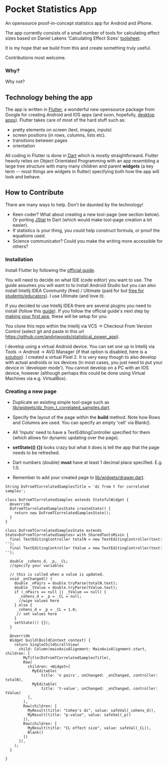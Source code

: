 # Pocket Statistics App

An opensource proof-in-concept statistics app for Android and iPhone.

The app currently consists of a small number of tools for calculating effect sizes based on Daniel Lakens 'Calculating Effect Sizes' [toolsheet](https://osf.io/vbdah/).

It is my hope that we build from this and create something truly useful. 

Contributions most welcome.

### Why?
Why not?

## Technology behing the app
The app is written in [Flutter](https://flutter.io), a wonderful new opensource package from Google for creating Android and IOS apps (and soon, hopefully, [desktop apps](https://github.com/google/flutter-desktop-embedding)). Flutter takes care of most of the hard stuff such as:
* pretty elements on screen (text, images, inputs) 
* screen positions (in rows, columns, lists etc).
* transitions between pages
* orientation   

All coding in Flutter is done in [Dart](https://www.dartlang.org/) which is mostly straightforward. Flutter heavily relies on Object Orientated Programming with an app resembling a large tree structure with many many children and parent **widgets** (a key term -- most things are widgets in flutter) specifying both how the app will look and behave.  

## How to Contribute
There are many ways to help. Don't be daunted by the technology! 
* Keen coder? What about creating a new tool-page (see section below). Or porting [JStat](https://github.com/jstat/jstat) to Dart (which would make tool-page creation a lot easier). 
* If statistics is your thing, you could help construct formula, or proof the equations used.
* Science communicator? Could you make the writing more accessible for others?

### Installation

Install Flutter by following the [official guide](https://flutter.io/docs/get-started/install). 

You will need to decide on what IDE (code editor) you want to use. The guide assumes you will want to to install  Android Studio but you can also install Intellij IDEA Community (free) / Ultimate (paid for but [free for students/educators](https://www.jetbrains.com/student/)). I use Ultimate (and love it). 

If you decided to use Intellij IDEA there are several plugins you need to install (follow this [guide](https://stackoverflow.com/questions/50485795/how-to-install-flutter-and-dart-in-android-studio-and-inttellij)). If you follow the official guide's next step by [making your first app](https://flutter.io/docs/get-started/test-drive), these will be setup for you.
 
 You clone this repo within the Intellij via VCS -> Checkout From Version Control (select git and paste in this url https://github.com/andytwoods/statistical_power_app).

I develop using a virtual Android device. You can set one up in Intellij via Tools -> Android -> AVD Manager (if that option is disabled, here is a [solution](https://stackoverflow.com/questions/53497851/avd-manager-in-intellij-is-disabled/53497862#53497862)). I created a virtual Pixel 2. It is very easy though to also develop with actual androids or ios devices (in most cases, you just need to put your device in 'developer mode'). You cannot develop on a PC with an IOS device, however (although perhaps this could be done using Virtual Machines via e.g. VirtualBox).

### Creating a new page

* Duplicate an existing simple tool-page such as [lib/widgets/dz_from_t_correlated_samples.dart](https://github.com/andytwoods/statistical_power_app/blob/master/lib/widgets/dz_from_t_correlated_samples.dart). 

* Specify the layout of the page within the **build** method. Note how Rows and Columns are used. You can specify an empty 'cell' via Blank(). 

* All 'Inputs' need to have a TextEditingController specified for them (which allows for dynamic updating over the page).

* **setState(() {})** looks crazy but what it does is tell the app that the page needs to be refreshed.

* Dart numbers (double) **must** have at least 1 decimal place specified. E.g. 1.0. 

* Remember to add your created page to [lib/widgets/drawer.dart](https://github.com/andytwoods/statistical_power_app/blob/master/lib/widgets/drawer.dart).

```
String DsFromTCorrelatedSamplesTitle = 'dz from t for correlated samples';

class DsFromTCorrelatedSamples extends StatefulWidget {
  @override
  DsFromTCorrelatedSamplesState createState() {
    return new DsFromTCorrelatedSamplesState();
  }
}

class DsFromTCorrelatedSamplesState extends State<DsFromTCorrelatedSamples> with SharedToolsMixin {
  final TextEditingController totalN = new TextEditingController(text: '');
  final TextEditingController tValue = new TextEditingController(text: '');

  double _cohens_d, _p, _CL;
  //specify your variables

  // this is called when a value is updated.
  void _onChanged() {
    double _nPairs = double.tryParse(totalN.text);
    double _tValue = double.tryParse(tValue.text);
    if (_nPairs == null || _tValue == null) { 
      _cohens_d = _p = _CL = null;
      //wipe values here
    } else {
     _cohens_d = _p = _CL = 1.0;
     // set values here
    }
    setState(() {});
  }

  @override
  Widget build(BuildContext context) {
    return SingleChildScrollView(
      child: Column(mainAxisAlignment: MainAxisAlignment.start, children: [
        MyTitle(DsFromTCorrelatedSamplesTitle),
        Row(
          children: <Widget>[
            MyEditable(
                title: 'n pairs', onChanged: _onChanged, controller: totalN),
            MyEditable(
                title: 't-value', onChanged: _onChanged, controller: tValue)
          ],
        ),
        Row(children: [
          MyResult(title: "Cohen's dz", value: safeVal(_cohens_d)),
          MyResult(title: "p-value", value: safeVal(_p))
        ]),
        Row(children: [
          MyResult(title: "CL effect size", value: safeVal(_CL)),
          Blank()
        ])
      ]),
    );
  }

}
```